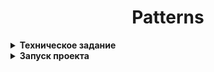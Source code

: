 <h1 align="center">Patterns</h1>

<details>
 <summary><strong>
  Техническое задание
</strong></summary>

#### ЗАДАНИЕ:

* Необходимо придумать примеры использования следующих паттернов и реализовать их в коде:
* Фасад
* Цепочка обязанностей
* Команда
* Наблюдатель
* Стратегия
* Декоратор*

* Код должен быть исполняемым: его можно вызвать в main, получить какой-то результат.
* Не нужно делать примеры, оторванные от реальности, должен быть хоть какой-то смысл и потенциальное практическое 
* использование того, что вы пишете.
* Если необходимо, можно использовать базы данных, файлы, сервлеты (можно и Spring MVC, но без Spring Boot) - все, что вашей душе угодно.
* Вы можете использовать сразу несколько паттернов в рамках одного бизнес-домена - оформлять это в одном модуле.
* Если не можете придумать, как совместить несколько паттернов вместе в рамках одного домена,
* но знаете, как их можно использовать по отдельности - можете писать их отдельно в другом модуле.
* Если у вас разные домены, оформляем их в отдельных модулях.
* Для каждого использованного паттерна нужно описать, для чего вы его использовали в конкретном примере, какую проблему он решает.
* Пишем чистый код и следуем принципам SOLID.
================================================================================================================
* Написать прокси для логирования вызова методов через аннотацию
* Написать аннотацию @Log, которою можно указывать над методами класса.
* Если над методом стоит аннотация, то при его вызове в консоль должен выводиться лог о его начале и завершении (с указанием названия класса и метода).
* Для реализации аннотации необходимо использовать паттерн "Прокси", поэтому для логирования класс должен иметь интерфейс.
* Использовать JDK PROXY НЕЛЬЗЯ!
</details>

<details>
 <summary><strong>
  Запуск проекта
</strong></summary>

* Для успешного запуска проекта должны быть установлены JDK, Tomcat 10, PostgreSQL.
* Необходимо создать базу данных под названием shop_cars. Необходимые таблицы будут созданы и наполнены данными с помощью
* Liquibase.
* Согласно задания был применен паттерн Фасад, который объединил запуск нескольких интерфейсов. Паттерн Цепочка 
* обязанностей был реализован как прмер валидации входящего параметра скидки в классах MaxDiscountValidator и PositiveDiscountValidator.
* Паттерн Команда не применял. 
* Паттерн Наблюдатель реализовал чисто технически по примеру.
* Паттерн Стратегия применяется условно под капотом при работе с использованием интерфейсов.
* Сам понимаю есть вопросы с применением SOLID, но при более конкретной задаче думаю их не допустил бы.
* Паттерн Прокси и логирование тоже реализовано.

</details>